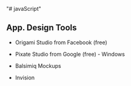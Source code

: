 "# javaScript" 

## App. Design Tools

* Origami Studio from Facebook (free)

* Pixate Studio from Google (free) - Windows

* Balsimiq Mockups 

* Invision 
